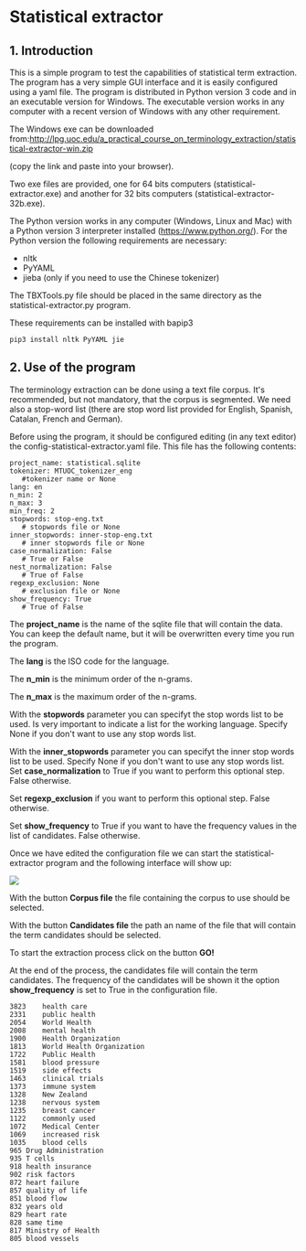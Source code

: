 # Statistical extractor

## 1. Introduction

This is a simple program to test the capabilities of statistical term extraction. The program has a very simple GUI interface and it is easily configured using a yaml file. The program is distributed in Python version 3 code and in an executable version for Windows. The executable version works in any computer with a recent version of Windows with any other requirement. 

The Windows exe can be downloaded from:http://lpg.uoc.edu/a_practical_course_on_terminology_extraction/statistical-extractor-win.zip

(copy the link and paste into your browser).

Two exe files are provided, one for 64 bits computers (statistical-extractor.exe) and another for 32 bits computers (statistical-extractor-32b.exe).

The Python version works in any computer (Windows, Linux and Mac) with a Python version 3 interpreter installed (https://www.python.org/). For the Python version the following requirements are necessary:

* nltk
* PyYAML
* jieba (only if you need to use the Chinese tokenizer)

The TBXTools.py file should be placed in the same directory as the statistical-extractor.py program.

These requirements can be installed with bapip3

```pip3 install nltk PyYAML jie```

## 2. Use of the program

The terminology extraction can be done using a text file corpus. It's recommended, but not mandatory, that the corpus is segmented. We need also a stop-word list (there are stop word list provided for English, Spanish, Catalan, French and German).

Before using the program, it should be configured editing (in any text editor) the config-statistical-extractor.yaml file. This file has the following contents:

```
project_name: statistical.sqlite
tokenizer: MTUOC_tokenizer_eng
   #tokenizer name or None
lang: en
n_min: 2
n_max: 3
min_freq: 2
stopwords: stop-eng.txt
   # stopwords file or None
inner_stopwords: inner-stop-eng.txt
   # inner stopwords file or None
case_normalization: False
   # True or False
nest_normalization: False
   # True of False
regexp_exclusion: None
   # exclusion file or None
show_frequency: True
   # True of False
```

The **project_name** is the name of the sqlite file that will contain the data. You can keep the default name, but it will be overwritten every time you run the program. 

The **lang** is the ISO code for the language. 

The **n_min** is the minimum order of the n-grams.

The **n_max** is the maximum order of the n-grams.

With the **stopwords** parameter you can specifyt the stop words list to be used. Is very important to indicate a list for the working language. Specify None if you don't want to use any stop words list.

With the **inner_stopwords** parameter you can specifyt the inner stop words list to be used. Specify None if you don't want to use any stop words list.
Set **case_normalization** to True if you want to perform this optional step. False otherwise.

Set **regexp_exclusion** if you want to perform this optional step. False otherwise.

Set **show_frequency** to True if you want to have the frequency values in the list of candidates. False otherwise.

Once we have edited the configuration file we can start the statistical-extractor program and the following interface will show up:

![](https://github.com/aoliverg/a_practical_course_on_terminology_extraction/blob/main/statistical_extractor/statistical_extractor_GUI_interface.PNG)

With the button **Corpus file** the file containing the corpus to use should be selected.

With the button **Candidates file** the path an name of the file that will contain the term candidates should be selected.

To start the extraction process click on the button **GO!**

At the end of the process, the candidates file will contain the term candidates. The frequency of the candidates will be shown it the option **show_frequency** is set to True in the configuration file.

```
3823	health care
2331	public health
2054	World Health
2008	mental health
1900	Health Organization
1813	World Health Organization
1722	Public Health
1581	blood pressure
1519	side effects
1463	clinical trials
1373	immune system
1328	New Zealand
1238	nervous system
1235	breast cancer
1122	commonly used
1072	Medical Center
1069	increased risk
1035	blood cells
965	Drug Administration
935	T cells
918	health insurance
902	risk factors
872	heart failure
857	quality of life
851	blood flow
832	years old
829	heart rate
828	same time
817	Ministry of Health
805	blood vessels
```
